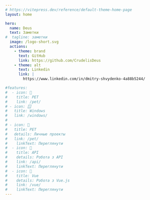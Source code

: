 ```yaml
---
# https://vitepress.dev/reference/default-theme-home-page
layout: home

hero:
  name: Deus
  text: Заметки
#  tagline: заметки
  image: /logo-short.svg
  actions:
    - theme: brand
      text: GitHub
      link: https://github.com/CrudelisDeus
    - theme: alt
      text: Linkedin
      link: |
        https://www.linkedin.com/in/dmitry-shvydenko-4a88b5244/

#features:
#  - icon: 🐺
#    title: PET
#    link: /pet/
# - icon: 🪟
#   title: Windows
#   link: /windows/
#   
# - icon: 🐺
#   title: PET
#   details: Личные проекты
#   link: /pet/
#    linkText: Переглянути
#  - icon: 🔗
#    title: API
#    details: Робота з API
#    link: /api/
#    linkText: Переглянути
#  - icon: 🚀
#    title: Vue
#    details: Робота з Vue.js
#    link: /vue/
#    linkText: Переглянути
---
```

